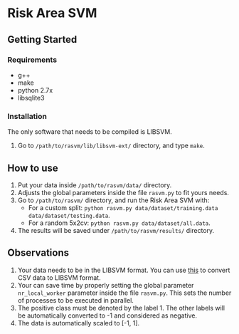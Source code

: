 Risk Area SVM
=============

Getting Started
---------------

### Requirements

* g++
* make
* python 2.7x
* libsqlite3

### Installation

The only software that needs to be compiled is LIBSVM.

1. Go to `/path/to/rasvm/lib/libsvm-ext/` directory, and type `make`.

How to use
----------

1. Put your data inside `/path/to/rasvm/data/` directory.
2. Adjusts the global parameters inside the file `rasvm.py` to fit yours needs.
3. Go to `/path/to/rasvm/` directory, and run the Risk Area SVM with:
   * For a custom split: `python rasvm.py data/dataset/training.data data/dataset/testing.data`.
   * For a random 5x2cv: `python rasvm.py data/dataset/all.data`.
4. The results will be saved under `/path/to/rasvm/results/` directory.

Observations
------------

1. Your data needs to be in the LIBSVM format. You can use
   [this](http://www.csie.ntu.edu.tw/~cjlin/libsvm/faq.html#f307) to convert CSV
   data to LIBSVM format.
2. Your can save time by properly setting the global parameter `nr_local_worker`
   parameter inside the file `rasvm.py`. This sets the number of processes to be
   executed in parallel.
3. The positive class must be denoted by the label 1. The other labels will be
   automatically converted to -1 and considered as negative.
4. The data is automatically scaled to [-1, 1].